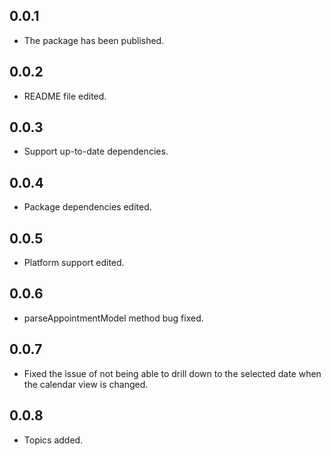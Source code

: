 ## 0.0.1

* The package has been published.

## 0.0.2

* README file edited.

## 0.0.3

* Support up-to-date dependencies.

## 0.0.4

* Package dependencies edited.

## 0.0.5

* Platform support edited.

## 0.0.6

* parseAppointmentModel method bug fixed.

## 0.0.7

* Fixed the issue of not being able to drill down to the selected date when the calendar view is changed.

## 0.0.8

* Topics added.